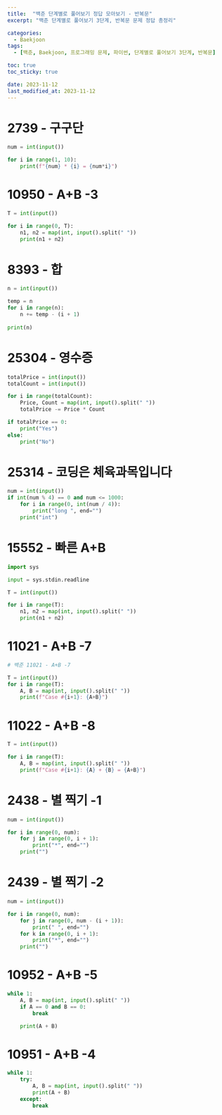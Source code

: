 ```yaml
---
title:  "백준 단계별로 풀어보기 정답 모아보기 - 반복문"
excerpt: "백준 단계별로 풀어보기 3단계, 반복문 문제 정답 총정리"

categories:
  - Baekjoon
tags:
  - [백준, Baekjoon, 프로그래밍 문제, 파이썬, 단계별로 풀어보기 3단계, 반복문]

toc: true
toc_sticky: true

date: 2023-11-12
last_modified_at: 2023-11-12
---
```


# 2739 - 구구단

```py
num = int(input())

for i in range(1, 10):
    print(f"{num} * {i} = {num*i}")
```

# 10950 - A+B -3

```py
T = int(input())

for i in range(0, T):
    n1, n2 = map(int, input().split(" "))
    print(n1 + n2)
```

# 8393 - 합

```py
n = int(input())

temp = n
for i in range(n):
    n += temp - (i + 1)
    
print(n)
```

# 25304 - 영수증

```py
totalPrice = int(input())
totalCount = int(input())

for i in range(totalCount):
    Price, Count = map(int, input().split(" "))
    totalPrice -= Price * Count

if totalPrice == 0:
    print("Yes")
else:
    print("No")
```

# 25314 - 코딩은 체육과목입니다

```py
num = int(input())
if int(num % 4) == 0 and num <= 1000:
    for i in range(0, int(num / 4)):
        print("long ", end="")
    print("int")
```

# 15552 - 빠른 A+B

```py
import sys

input = sys.stdin.readline

T = int(input())

for i in range(T):
    n1, n2 = map(int, input().split(" "))
    print(n1 + n2)
```

# 11021 - A+B -7

```py
# 백준 11021 - A+B -7

T = int(input())
for i in range(T):
    A, B = map(int, input().split(" "))
    print(f"Case #{i+1}: {A+B}")
```

# 11022 - A+B -8

```py
T = int(input())

for i in range(T):
    A, B = map(int, input().split(" "))
    print(f"Case #{i+1}: {A} + {B} = {A+B}")
```

# 2438 - 별 찍기 -1

```py
num = int(input())

for i in range(0, num):
    for j in range(0, i + 1):
        print("*", end="")
    print("")
```

# 2439 - 별 찍기 -2

```py
num = int(input())

for i in range(0, num):
    for j in range(0, num - (i + 1)):
        print(" ", end="")
    for k in range(0, i + 1):
        print("*", end="")
    print("")
```

# 10952 - A+B -5

```py
while 1:
    A, B = map(int, input().split(" "))
    if A == 0 and B == 0:
        break

    print(A + B)
```

# 10951 - A+B -4

```py
while 1:
    try:
        A, B = map(int, input().split(" "))
        print(A + B)
    except:
        break
```